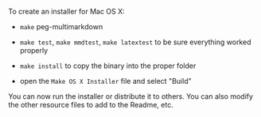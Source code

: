 
To create an installer for Mac OS X:

* `make` peg-multimarkdown

* `make test`, `make mmdtest`, `make latextest` to be sure everything worked
  properly

* `make install` to copy the binary into the proper folder

* open the `Make OS X Installer` file and select "Build"

You can now run the installer or distribute it to others. You can also modify
the other resource files to add to the Readme, etc.
